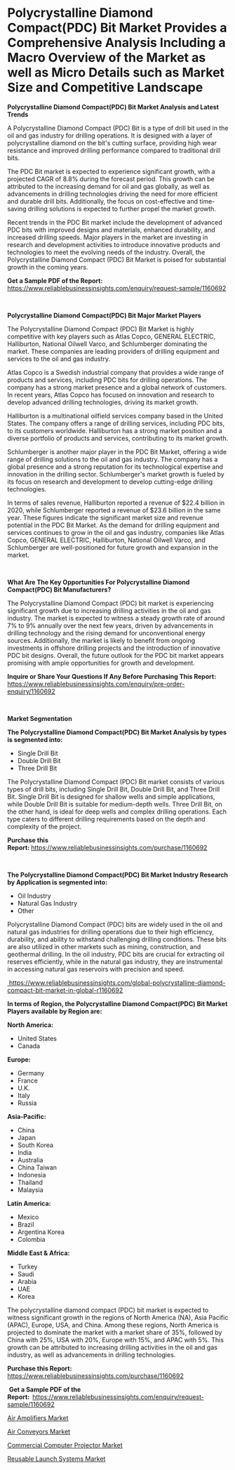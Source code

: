 <p><h1>Polycrystalline Diamond Compact(PDC) Bit Market Provides a Comprehensive Analysis Including a Macro Overview of the Market as well as Micro Details such as Market Size and Competitive Landscape</h1></p><p><strong>Polycrystalline Diamond Compact(PDC) Bit Market Analysis and Latest Trends</strong></p>
<p><p>A Polycrystalline Diamond Compact (PDC) Bit is a type of drill bit used in the oil and gas industry for drilling operations. It is designed with a layer of polycrystalline diamond on the bit's cutting surface, providing high wear resistance and improved drilling performance compared to traditional drill bits.</p><p>The PDC Bit market is expected to experience significant growth, with a projected CAGR of 8.8% during the forecast period. This growth can be attributed to the increasing demand for oil and gas globally, as well as advancements in drilling technologies driving the need for more efficient and durable drill bits. Additionally, the focus on cost-effective and time-saving drilling solutions is expected to further propel the market growth.</p><p>Recent trends in the PDC Bit market include the development of advanced PDC bits with improved designs and materials, enhanced durability, and increased drilling speeds. Major players in the market are investing in research and development activities to introduce innovative products and technologies to meet the evolving needs of the industry. Overall, the Polycrystalline Diamond Compact (PDC) Bit Market is poised for substantial growth in the coming years.</p></p>
<p><strong>Get a Sample PDF of the Report:&nbsp;</strong> <a href="https://www.reliablebusinessinsights.com/enquiry/request-sample/1160692">https://www.reliablebusinessinsights.com/enquiry/request-sample/1160692</a></p>
<p>&nbsp;</p>
<p><strong>Polycrystalline Diamond Compact(PDC) Bit Major Market Players</strong></p>
<p><p>The Polycrystalline Diamond Compact (PDC) Bit Market is highly competitive with key players such as Atlas Copco, GENERAL ELECTRIC, Halliburton, National Oilwell Varco, and Schlumberger dominating the market. These companies are leading providers of drilling equipment and services to the oil and gas industry.</p><p>Atlas Copco is a Swedish industrial company that provides a wide range of products and services, including PDC bits for drilling operations. The company has a strong market presence and a global network of customers. In recent years, Atlas Copco has focused on innovation and research to develop advanced drilling technologies, driving its market growth.</p><p>Halliburton is a multinational oilfield services company based in the United States. The company offers a range of drilling services, including PDC bits, to its customers worldwide. Halliburton has a strong market position and a diverse portfolio of products and services, contributing to its market growth.</p><p>Schlumberger is another major player in the PDC Bit Market, offering a wide range of drilling solutions to the oil and gas industry. The company has a global presence and a strong reputation for its technological expertise and innovation in the drilling sector. Schlumberger's market growth is fueled by its focus on research and development to develop cutting-edge drilling technologies.</p><p>In terms of sales revenue, Halliburton reported a revenue of $22.4 billion in 2020, while Schlumberger reported a revenue of $23.6 billion in the same year. These figures indicate the significant market size and revenue potential in the PDC Bit Market. As the demand for drilling equipment and services continues to grow in the oil and gas industry, companies like Atlas Copco, GENERAL ELECTRIC, Halliburton, National Oilwell Varco, and Schlumberger are well-positioned for future growth and expansion in the market.</p></p>
<p>&nbsp;</p>
<p><strong>What Are The Key Opportunities For Polycrystalline Diamond Compact(PDC) Bit Manufacturers?</strong></p>
<p><p>The Polycrystalline Diamond Compact (PDC) bit market is experiencing significant growth due to increasing drilling activities in the oil and gas industry. The market is expected to witness a steady growth rate of around 7% to 9% annually over the next few years, driven by advancements in drilling technology and the rising demand for unconventional energy sources. Additionally, the market is likely to benefit from ongoing investments in offshore drilling projects and the introduction of innovative PDC bit designs. Overall, the future outlook for the PDC bit market appears promising with ample opportunities for growth and development.</p></p>
<p><strong>Inquire or Share Your Questions If Any Before Purchasing This Report:</strong> <a href="https://www.reliablebusinessinsights.com/enquiry/pre-order-enquiry/1160692">https://www.reliablebusinessinsights.com/enquiry/pre-order-enquiry/1160692</a></p>
<p>&nbsp;</p>
<p><strong>Market Segmentation</strong></p>
<p><strong>The Polycrystalline Diamond Compact(PDC) Bit Market Analysis by types is segmented into:</strong></p>
<p><ul><li>Single Drill Bit</li><li>Double Drill Bit</li><li>Three Drill Bit</li></ul></p>
<p><p>The Polycrystalline Diamond Compact (PDC) Bit market consists of various types of drill bits, including Single Drill Bit, Double Drill Bit, and Three Drill Bit. Single Drill Bit is designed for shallow wells and simple applications, while Double Drill Bit is suitable for medium-depth wells. Three Drill Bit, on the other hand, is ideal for deep wells and complex drilling operations. Each type caters to different drilling requirements based on the depth and complexity of the project.</p></p>
<p><strong>Purchase this Report:&nbsp;</strong><a href="https://www.reliablebusinessinsights.com/purchase/1160692">https://www.reliablebusinessinsights.com/purchase/1160692</a></p>
<p>&nbsp;</p>
<p><strong>The Polycrystalline Diamond Compact(PDC) Bit Market Industry Research by Application is segmented into:</strong></p>
<p><ul><li>Oil Industry</li><li>Natural Gas Industry</li><li>Other</li></ul></p>
<p><p>Polycrystalline Diamond Compact (PDC) bits are widely used in the oil and natural gas industries for drilling operations due to their high efficiency, durability, and ability to withstand challenging drilling conditions. These bits are also utilized in other markets such as mining, construction, and geothermal drilling. In the oil industry, PDC bits are crucial for extracting oil reserves efficiently, while in the natural gas industry, they are instrumental in accessing natural gas reservoirs with precision and speed.</p></p>
<p><a href="https://www.reliablebusinessinsights.com/global-polycrystalline-diamond-compact-bit-market-in-global-r1160692">&nbsp;https://www.reliablebusinessinsights.com/global-polycrystalline-diamond-compact-bit-market-in-global-r1160692</a></p>
<p><strong>In terms of Region, the Polycrystalline Diamond Compact(PDC) Bit Market Players available by Region are:</strong></p>
<p>
    <p> <strong> North America: </strong>
        <ul>
            <li>United States</li>
            <li>Canada</li>
        </ul>
        </p> 
    <p> <strong> Europe: </strong>
        <ul>
            <li>Germany</li>
            <li>France</li>
            <li>U.K.</li>
            <li>Italy</li>
            <li>Russia</li>
        </ul>
        </p> 
    <p> <strong> Asia-Pacific: </strong>
        <ul>
            <li>China</li>
            <li>Japan</li>
            <li>South Korea</li>
            <li>India</li>
            <li>Australia</li>
            <li>China Taiwan</li>
            <li>Indonesia</li>
            <li>Thailand</li>
            <li>Malaysia</li>
        </ul>
        </p> 
    <p> <strong> Latin America: </strong>
        <ul>
            <li>Mexico</li>
            <li>Brazil</li>
            <li>Argentina Korea</li>
            <li>Colombia</li>
        </ul>
        </p> 
    <p> <strong> Middle East & Africa: </strong>
        <ul>
            <li>Turkey</li>
            <li>Saudi</li>
            <li>Arabia</li>
            <li>UAE</li>
            <li>Korea</li>
        </ul>
    </p>
    </p>
<p><p>The polycrystalline diamond compact (PDC) bit market is expected to witness significant growth in the regions of North America (NA), Asia Pacific (APAC), Europe, USA, and China. Among these regions, North America is projected to dominate the market with a market share of 35%, followed by China with 25%, USA with 20%, Europe with 15%, and APAC with 5%. This growth can be attributed to increasing drilling activities in the oil and gas industry, as well as advancements in drilling technologies.</p></p>
<p><strong>Purchase this Report: </strong><a href="https://www.reliablebusinessinsights.com/purchase/1160692">https://www.reliablebusinessinsights.com/purchase/1160692</a></p>
<p>&nbsp;<strong>Get a Sample PDF of the Report:&nbsp;&nbsp;</strong><a href="https://www.reliablebusinessinsights.com/enquiry/request-sample/1160692">https://www.reliablebusinessinsights.com/enquiry/request-sample/1160692</a></p>
<p><strong></strong></p>
<p><p><a href="https://github.com/dmmanir420/Market-Research-Report-List-1/blob/main/air-amplifiers-market.md">Air Amplifiers Market</a></p><p><a href="https://github.com/pennyaldbrittonh658/Market-Research-Report-List-1/blob/main/air-conveyors-market.md">Air Conveyors Market</a></p><p><a href="https://www.linkedin.com/pulse/global-commercial-computer-projector-industry-types-applications-yi8rc">Commercial Computer Projector Market</a></p><p><a href="https://www.linkedin.com/pulse/reusable-launch-systems-market-emerging-trends-future-prospects-xy93c">Reusable Launch Systems Market</a></p></p>